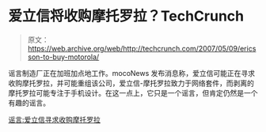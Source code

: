 # 爱立信将收购摩托罗拉？TechCrunch

> 原文：<https://web.archive.org/web/http://techcrunch.com/2007/05/09/ericsson-to-buy-motorola/>

谣言制造厂正在加班加点地工作。mocoNews 发布消息称，爱立信可能正在寻求收购摩托罗拉，并可能重组该公司，爱立信-摩托罗拉致力于网络套件，而剥离的摩托罗拉可能专注于手机设计。在这一点上，它只是一个谣言，但肯定仍然是一个有趣的谣言。

[谣言:爱立信寻求收购摩托罗拉](https://web.archive.org/web/20160407193011/http://www.moconews.net/entry/419-rumor-ericsson-looking-to-buy-motorola/)